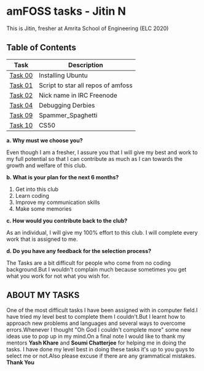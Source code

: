 # **amFOSS tasks - Jitin N**

This is Jitin, fresher at Amrita School of Engineering (ELC 2020)

## **Table of Contents**

| Task | Description |
| --- | --- |
| [Task 00](https://github.com/nj7782/amfoss-tasks/tree/main/Task%201)| Installing Ubuntu |
| [Task 01](https://github.com/nj7782/amfoss-tasks/tree/main/Task%201)| Script to star all repos of amfoss |
| [Task 02](https://github.com/nj7782/amfoss-tasks/tree/main/Task%201) | Nick name in IRC Freenode |
| [Task 04](https://github.com/nj7782/amfoss-tasks/tree/main/Task%204) | Debugging Derbies |
| [Task 09](https://github.com/nj7782/amfoss-tasks/tree/main/Task%209) | Spammer_Spaghetti |
| [Task 10](https://github.com/nj7782/amfoss-tasks/tree/main/Task%2010) | CS50  |






**a. Why must we choose you?**

Even though I am a fresher, I assure you that I will give my best and work to my full potential so that I can contribute as much as I can towards the growth and welfare of this club.

**b. What is your plan for the next 6 months?**

1. Get into this club
2. Learn coding
3. Improve my communication skills
4. Make some memories

**c. How would you contribute back to the club?**

As an individual, I will give my 100% effort to this club. I will complete every work that is assigned to me.

**d. Do you have any feedback for the selection process?**

The Tasks are a bit difficult for people who come from no coding background.But I wouldn't complain much because sometimes you get what you work for not what you wish for.


## ABOUT MY TASKS

One of the most difficult tasks I have been assigned with in computer field.I have tried my level best to complete them I couldn't.But I learnt how to approach new problems and languages and several ways to overcome errors.Whenever I thought "Oh God I couldn't complete more" some new ideas use to pop up in my mind.On a final note I would like to thank my mentors **Yash Khare** and **Soumi Chatterjee** for helping me in doing the tasks. I have done my level best in doing these tasks it's up to you guys to select me or not.Also please excuse if there are any grammatical mistakes. 
**Thank You**


